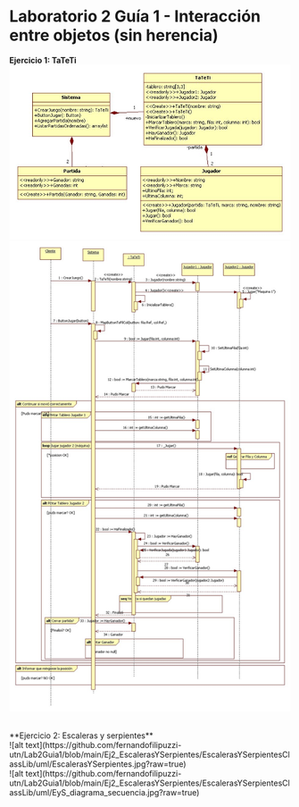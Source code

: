 # Laboratorio 2 Guía 1 - Interacción entre objetos (sin herencia)

**Ejercicio 1: TaTeTi**<br/>
![alt text](https://github.com/fernandofilipuzzi-utn/Lab2Guia1/blob/main/Ej1_TaTeTi/TaTeTiClassLib/uml/TaTeTi.jpg?raw=true)
<br/>
![alt text](https://github.com/fernandofilipuzzi-utn/Lab2Guia1/blob/main/Ej1_TaTeTi/TaTeTiClassLib/uml/TaTeTi_diagrama_secuencia.jpg?raw=true)

<br/>
**Ejercicio 2: Escaleras y serpientes** <br/> 
![alt text](https://github.com/fernandofilipuzzi-utn/Lab2Guia1/blob/main/Ej2_EscalerasYSerpientes/EscalerasYSerpientesClassLib/uml/EscalerasYSerpientes.jpg?raw=true)
<br/>
![alt text](https://github.com/fernandofilipuzzi-utn/Lab2Guia1/blob/main/Ej2_EscalerasYSerpientes/EscalerasYSerpientesClassLib/uml/EyS_diagrama_secuencia.jpg?raw=true)
